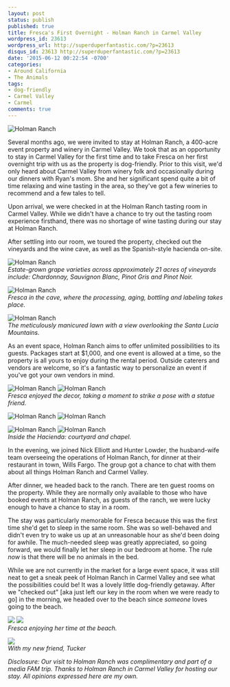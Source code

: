 ```yaml
---
layout: post
status: publish
published: true
title: Fresca's First Overnight - Holman Ranch in Carmel Valley
wordpress_id: 23613
wordpress_url: http://superduperfantastic.com/?p=23613
disqus_id: 23613 http://superduperfantastic.com/?p=23613
date: '2015-06-12 00:22:54 -0700'
categories:
- Around California
- The Animals
tags:
- dog-friendly
- Carmel Valley
- Carmel
comments: true
---
```

![Holman Ranch](https://farm8.staticflickr.com/7767/17529724053_eb4968af23_c.jpg)

Several months ago, we were invited to stay at Holman Ranch, a 400-acre event property and winery in Carmel Valley. We took that as an opportunity to stay in Carmel Valley for the first time and to take Fresca on her first overnight trip with us as the property is dog-friendly. Prior to this visit, we'd only heard about Carmel Valley from winery folk and occasionally during our dinners with Ryan's mom. She and her significant spend quite a bit of time relaxing and wine tasting in the area, so they've got a few wineries to recommend and a few tales to tell.

Upon arrival, we were checked in at the Holman Ranch tasting room in Carmel Valley. While we didn't have a chance to try out the tasting room experience firsthand, there was no shortage of wine tasting during our stay at Holman Ranch.

After settling into our room, we toured the property, checked out the vineyards and the wine cave, as well as the Spanish-style hacienda on-site.

![Holman Ranch](https://farm8.staticflickr.com/7783/17964033399_58f66098da_c.jpg)  
_Estate-grown grape varieties across approximately 21 acres of vineyards include: Chardonnay, Sauvignon Blanc, Pinot Gris and Pinot Noir._

![Holman Ranch](https://farm9.staticflickr.com/8855/17529612063_9f89110299_c.jpg)  
_Fresca in the cave, where the processing, aging, bottling and labeling takes place._

![Holman Ranch](https://farm1.staticflickr.com/370/18693074582_1da6cd5594_c.jpg)  
_The meticulously manicured lawn with a view overlooking the Santa Lucia Mountains._

As an event space, Holman Ranch aims to offer unlimited possibilities to its guests. Packages start at $1,000, and one event is allowed at a time, so the property is all yours to enjoy during the rental period. Outside caterers and vendors are welcome, so it's a fantastic way to personalize an event if you've got your own vendors in mind.

![Holman Ranch](https://farm8.staticflickr.com/7790/18146696362_489ae015ea_z.jpg) ![Holman Ranch](https://farm9.staticflickr.com/8772/17963988439_1fce1a3fc1_z.jpg)  
_Fresca enjoyed the decor, taking a moment to strike a pose with a statue friend._

![Holman Ranch](https://farm8.staticflickr.com/7770/17527695184_884431651c_z.jpg) ![Holman Ranch](https://farm9.staticflickr.com/8875/18123814316_8f0320bb51_z.jpg)

![Holman Ranch](https://farm1.staticflickr.com/283/18700177161_9254d2b18d.jpg) ![Holman Ranch](https://farm1.staticflickr.com/399/18077226663_f5966280fb.jpg)  
_Inside the Hacienda: courtyard and chapel._

In the evening, we joined Nick Elliott and Hunter Lowder, the husband-wife team overseeing the operations of Holman Ranch, for dinner at their restaurant in town, Wills Fargo. The group got a chance to chat with them about all things Holman Ranch and Carmel Valley.

After dinner, we headed back to the ranch. There are ten guest rooms on the property. While they are normally only available to those who have booked events at Holman Ranch, as guests of the ranch, we were lucky enough to have a chance to stay in a room.

The stay was particularly memorable for Fresca because this was the first time she'd get to sleep in the same room. She was so well-behaved and didn't even try to wake us up at an unreasonable hour as she'd been doing for awhile. The much-needed sleep was greatly appreciated, so going forward, we would finally let her sleep in our bedroom at home. The rule _now_ is that there will be no animals in the bed.

While we are not currently in the market for a large event space, it was still neat to get a sneak peek of Holman Ranch in Carmel Valley and see what the possibilities could be! It was a lovely little dog-friendly getaway. After we "checked out" [aka just left our key in the room when we were ready to go] in the morning, we headed over to the beach since _someone_ loves going to the beach.

![](https://farm8.staticflickr.com/7749/18150298345_b842057e52.jpg) ![](https://farm8.staticflickr.com/7763/17962628800_d6089cf276.jpg)  
_Fresca enjoying her time at the beach._

![](https://farm8.staticflickr.com/7797/17964078499_fc3d9c73a6_c.jpg)  
_With my new friend, Tucker_

_Disclosure: Our visit to Holman Ranch was complimentary and part of a media FAM trip. Thanks to Holman Ranch in Carmel Valley for hosting our stay. All opinions expressed here are my own._
